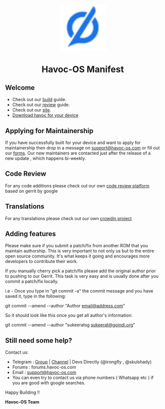 <h3 align="center"><img src="https://github.com/SukeeratSG/dump-public/blob/iron/Assets/havoc_favicon.svg" width="30%" height="30%"></h3>
<h1 align="center">Havoc-OS Manifest</h1>

Welcome 
---------------

- Check out our [build](https://github.com/Havoc-OS/Documentation/blob/eleven/bringup.md) guide.
- Check out our [review](https://github.com/Havoc-OS/Documentation/blob/eleven/review.md) guide. 
- Check out our [site](https://havoc-os.com).
- [Download havoc for your device](https://havoc-os.com/download)

Applying for Maintainership
---------------

If you have successfully built for your device and want to apply for maintainership then drop in a message on support@havoc-os.com or fill out our [forms](https://forms.gle/6omkYBENoFbRHK9t8).
Our new maintainers are contacted just after the release of a new update , which happens bi-weekly.

## Code Review

For any code additions please check out our own [code review platform](https://review.havoc-os.com) based on gerrit by google

## Translations

For any translations please check out our own [crowdin project](https://translate.havoc-os.com)

## Adding features

Please make sure if you submit a patch/fix from another ROM that you maintain authorship. This is very important to not only us but to the entire open source community. It's what keeps it going and encourages more developers to contribute their work.

If you manually cherry pick a patch/fix please add the original author prior to pushing to our Gerrit. This task is very easy and is usually done after you commit a patch/fix locally.

i.e - Once you type in "git commit -a" the commit message and you have saved it, type in the following:

git commit --amend --author "Author <email@address.com>"

So it should look like this once you get all author's information:

git commit --amend --author "sukeeratsg <sukeerat@goindi.org>"

## Still need some help?

Contact us:

- Telegram : [Group](https://t.me/havocofficial) | [Channel](https://t.me/Havoc_OS) | Devs Directly (@irongfly , @skulshady)
- Forums : forums.havoc-os.com
- Email : support@havoc-os.com
- You can even try to contact us via phone numbers ( Whatsapp etc ) if you are good with google searches.

Happy Building !!

**Havoc-OS Team**